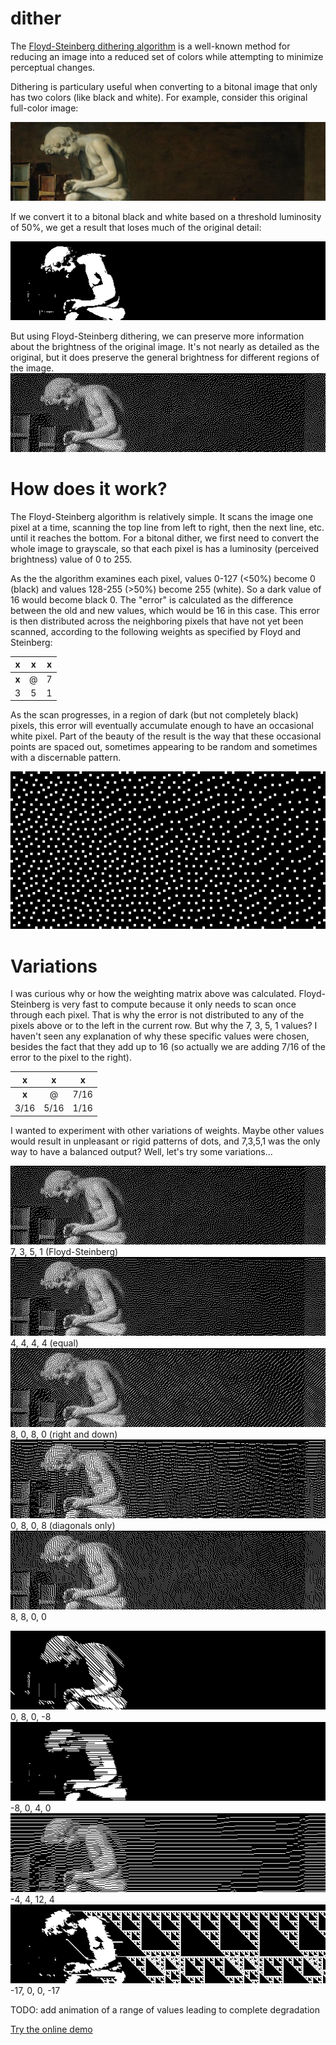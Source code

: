 # dither

The [Floyd-Steinberg dithering algorithm](https://en.wikipedia.org/wiki/Floyd%E2%80%93Steinberg_dithering) is a well-known method for reducing an image into a reduced set of colors while attempting to minimize perceptual changes.

Dithering is particulary useful when converting to a bitonal image that only has two colors (like black and white).  For example, consider this original full-color image:

![original color image](image/ex1.original.png)

If we convert it to a bitonal black and white based on a threshold luminosity of 50%, we get a result that loses much of the original detail:

![bitonal image using 50% threshold](image/ex1.bitonal.png)

But using Floyd-Steinberg dithering, we can preserve more information about the brightness of the original image.  It's not nearly as detailed as the original, but it does preserve the general brightness for different regions of the image.
![dithered image](image/ex1.dither.7.3.5.1.png)


# How does it work?

The Floyd-Steinberg algorithm is relatively simple.  It scans the image one pixel at a time, scanning the top line from left to right, then the next line, etc. until it reaches the bottom.  For a bitonal dither, we first need to convert the whole image to grayscale, so that each pixel is has a luminosity (perceived brightness) value of 0 to 255.

As the the algorithm examines each pixel, values 0-127 (<50%) become 0 (black) and values 128-255 (>50%) become 255 (white).  So a dark value of 16 would become black 0.  The "error" is calculated as the difference between the old and new values, which would be 16 in this case.  This error is then distributed across the neighboring pixels that have not yet been scanned, according to the following weights as specified by Floyd and Steinberg:

| x | x | x |
|:-:|:-:|:-:|
| **x** | @ | 7 |
| 3 | 5 | 1 |

As the scan progresses, in a region of dark (but not completely black) pixels, this error will eventually accumulate enough to have an occasional white pixel.  Part of the beauty of the result is the way that these occasional points are spaced out, sometimes appearing to be random and sometimes with a discernable pattern.

![dithering detail](image/detail.png)


# Variations

I was curious why or how the weighting matrix above was calculated.  Floyd-Steinberg is very fast to compute because it only needs to scan once through each pixel.  That is why the error is not distributed to any of the pixels above or to the left in the current row.  But why the 7, 3, 5, 1 values?  I haven't seen any explanation of why these specific values were chosen, besides the fact that they add up to 16 (so actually we are adding 7/16 of the error to the pixel to the right).

| x | x | x |
|:-:|:-:|:-:|
| **x** | @ | 7/16 |
| 3/16 | 5/16 | 1/16 |

I wanted to experiment with other variations of weights.  Maybe other values would result in unpleasant or rigid patterns of dots, and 7,3,5,1 was the only way to have a balanced output?  Well, let's try some variations...

![7.3.5.1](image/ex1.dither.7.3.5.1.png) 7, 3, 5, 1 (Floyd-Steinberg)
![4,4,4,4](image/ex1.dither.4.4.4.4.png) 4, 4, 4, 4 (equal)
![8,0,8,0](image/ex1.dither.8.0.8.0.png) 8, 0, 8, 0 (right and down)
![0,8,0,8](image/ex1.dither.0.8.0.8.png) 0, 8, 0, 8 (diagonals only)
![8.8.0.0](image/ex1.dither.8.8.0.0.png) 8, 8, 0, 0


![0.8.0.-8](image/ex1.dither.0.8.0.-8.png) 0, 8, 0, -8
![-8.0.4.0](image/ex1.dither.-8.0.4.0.png) -8, 0, 4, 0
![-4.4.12.4](image/ex1.dither.-4.4.12.4.png) -4, 4, 12, 4
![-17.0.0.-17](image/ex1.dither.-17.0.0.-17.png) -17, 0, 0, -17


TODO: add animation of a range of values leading to complete degradation


[Try the online demo](https://kgjenkins.github.io/dither/)
